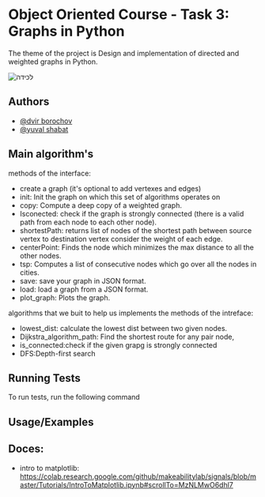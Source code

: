 # Object Oriented Course - Task 3: Graphs in Python
The theme of the project is  Design and implementation of directed and weighted graphs in Python.

![‏‏לכידה](https://user-images.githubusercontent.com/73783656/147393321-648d1d74-4257-4500-bd18-f31b6b95fd5e.JPG)


## Authors

- [@dvir borochov](https://github.com/dvirbo)
- [@yuval shabat](https://github.com/yuvili)
## Main algorithm's
 methods of the interface:
- create a graph (it's optional to add vertexes and edges)
- init: Init the graph on which this set of algorithms operates on
- copy: Compute a deep copy of a weighted graph.
- Isconected: check if the graph is strongly connected (there is a valid path from each node to each other node).
- shortestPath: returns list of nodes of the shortest path between source vertex to destination vertex consider the weight of each edge.
- centerPoint: Finds the node which minimizes the max distance to all the other nodes.
- tsp: Computes a list of consecutive nodes which go over all the nodes in cities.
- save: save your graph in JSON format.
- load: load a graph from a JSON format.
- plot_graph: Plots the graph.

 algorithms that we buit to help us implements the methods of the intreface:
 - lowest_dist: calculate the lowest dist between two given nodes.
 - Dijkstra_algorithm_path: Find the shortest route for any pair node,
 - is_connected:check if the given grapg is strongly connected
 - DFS:Depth-first search
  
   




## Running Tests

To run tests, run the following command




## Usage/Examples





## Doces:
* intro to matplotlib: https://colab.research.google.com/github/makeabilitylab/signals/blob/master/Tutorials/IntroToMatplotlib.ipynb#scrollTo=MzNLMwO6dhl7 

 
